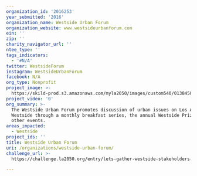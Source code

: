 ```yaml
---
organization_id: '2016253'
year_submitted: '2016'
organization_name: Westside Urban Forum
organization_website: www.westsideurbanforum.com
ein: ''
zip: ''
charity_navigator_url: ''
ntee_type: ''
tags_indicators:
  - '#N/A'
twitter: WestsideForum
instagram: WestsideUrbanForum
facebook: N/A
org_type: Nonprofit
project_image: >-
  https://skild-prod.s3.amazonaws.com/myla2050/images/custom540/0138450996741-team90.jpeg
project_video: '0'
org_summary: >-
  The Westside Urban Forum promotes discussion of urban issues on Los Angeles'
  Westside through a monthly breakfast series, the annual Westside Prize, and
  other events.
areas_impacted:
  - Westside
project_ids: ''
title: Westside Urban Forum
uri: /organizations/westside-urban-forum/
challenge_url: >-
  https://challenge.la2050.org/entry/lets-gather-westside-stakeholders-to-connect-and-establish-common-ground-across-city-limits

---
```

